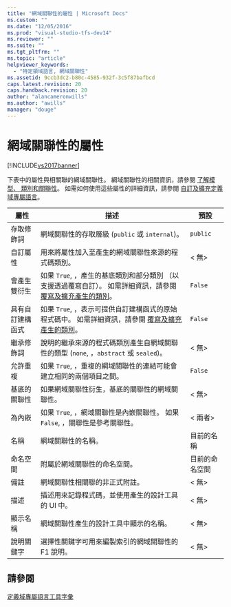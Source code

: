 ```yaml
---
title: "網域關聯性的屬性 | Microsoft Docs"
ms.custom: ""
ms.date: "12/05/2016"
ms.prod: "visual-studio-tfs-dev14"
ms.reviewer: ""
ms.suite: ""
ms.tgt_pltfrm: ""
ms.topic: "article"
helpviewer_keywords: 
  - "特定領域語言, 網域關聯性"
ms.assetid: 9ccb3dc2-b80c-4585-932f-3c5f87bafbcd
caps.latest.revision: 20
caps.handback.revision: 20
author: "alancameronwills"
ms.author: "awills"
manager: "douge"
---
```

# 網域關聯性的屬性
[!INCLUDE[vs2017banner](../code-quality/includes/vs2017banner.md)]

下表中的屬性與相關聯的網域關聯性。 網域關聯性的相關資訊，請參閱 [了解模型、 類別和關聯性](../modeling/understanding-models-classes-and-relationships.md)。 如需如何使用這些屬性的詳細資訊，請參閱 [自訂及擴充定義域專屬語言](../modeling/customizing-and-extending-a-domain-specific-language.md)。  
  
|屬性|描述|預設|  
|--------------|-----------------|-------------|  
|存取修飾詞|網域關聯性的存取層級 (`public` 或 `internal`)。|`public`|  
|自訂屬性|用來將屬性加入至產生的網域關聯性來源的程式碼類別。|\< 無>|  
|會產生雙衍生|如果 `True`, ，產生的基底類別和部分類別 （以支援透過覆寫自訂）。 如需詳細資訊，請參閱 [覆寫及擴充產生的類別](../modeling/overriding-and-extending-the-generated-classes.md)。|`False`|  
|具有自訂建構函式|如果 `True`, ，表示可提供自訂建構函式的原始程式碼中。 如需詳細資訊，請參閱 [覆寫及擴充產生的類別](../modeling/overriding-and-extending-the-generated-classes.md)。|`False`|  
|繼承修飾詞|說明的繼承來源的程式碼類別產生自網域關聯性的類型 (`none`, ，`abstract` 或 `sealed`)。|\< 無>|  
|允許重複|如果 `True`, ，重複的網域關聯性的連結可能會建立相同的兩個項目之間。|`False`|  
|基底的關聯性|如果網域關聯性衍生，基底的關聯性的網域關聯性。|\< 無>|  
|為內嵌|如果 `True`, ，網域關聯性是內嵌關聯性。 如果 `False`, ，關聯性是參考關聯性。|\< 兩者>|  
|名稱|網域關聯性的名稱。|目前的名稱|  
|命名空間|附屬於網域關聯性的命名空間。|目前的命名空間|  
|備註|網域關聯性相關聯的非正式附註。|\< 無>|  
|描述|描述用來記錄程式碼，並使用產生的設計工具的 UI 中。|\< 無>|  
|顯示名稱|網域關聯性產生的設計工具中顯示的名稱。|\< 無>|  
|說明關鍵字|選擇性關鍵字可用來編製索引的網域關聯性的 F1 說明。|\< 無>|  
  
## <a name="see-also"></a>請參閱  
 [定義域專屬語言工具字彙](http://msdn.microsoft.com/zh-tw/ca5e84cb-a315-465c-be24-76aa3df276aa)